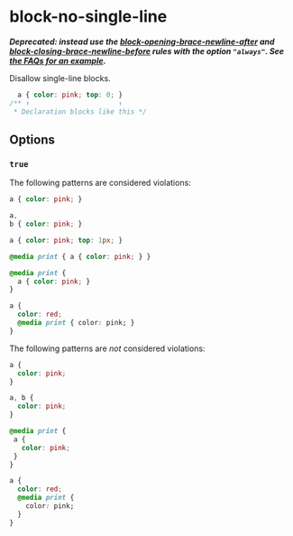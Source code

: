 # block-no-single-line

***Deprecated: instead use the [block-opening-brace-newline-after](../block-opening-brace-newline-after/README.md#always) and [block-closing-brace-newline-before](../block-closing-brace-newline-before/README.md#always) rules with the option `"always"`. See [the FAQs for an example](../../../docs/user-guide/faq.md#how-do-i-disallow-single-line-blocks).***

Disallow single-line blocks.

```css
  a { color: pink; top: 0; }
/** ↑                      ↑
 * Declaration blocks like this */
```

## Options

### `true`

The following patterns are considered violations:

```css
a { color: pink; }
```

```css
a,
b { color: pink; }
```

```css
a { color: pink; top: 1px; }
```

```css
@media print { a { color: pink; } }
```

```css
@media print {
  a { color: pink; }
}
```

```css
a {
  color: red;
  @media print { color: pink; }
}
```

The following patterns are *not* considered violations:

```css
a {
  color: pink;
}
```

```css
a, b {
  color: pink;
}
```

```css
@media print {
 a {
   color: pink;
 }
}
```

```css
a {
  color: red;
  @media print {
    color: pink;
  }
}
```
